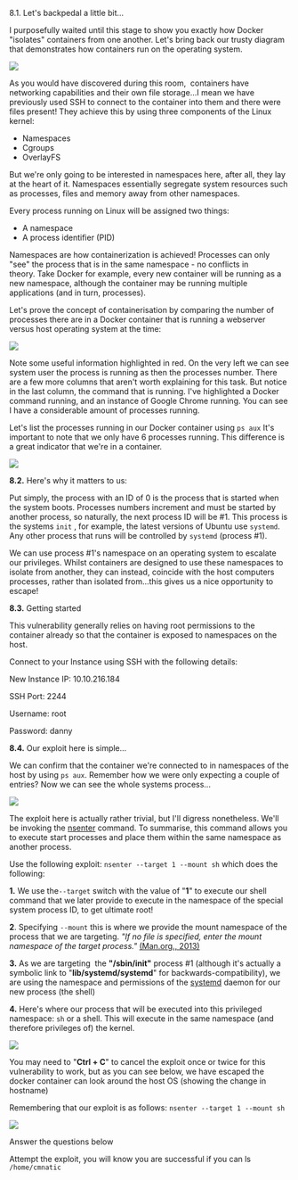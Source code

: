 8.1. Let's backpedal a little bit...

I purposefully waited until this stage to show you exactly how Docker "isolates" containers from one another. Let's bring back our trusty diagram that demonstrates how containers run on the operating system.

![](https://assets.tryhackme.com/additional/docker-rodeo/namespaces/docker-containers.png)

As you would have discovered during this room,  containers have networking capabilities and their own file storage...I mean we have previously used SSH to connect to the container into them and there were files present! They achieve this by using three components of the Linux kernel:

-   Namespaces
-   Cgroups
-   OverlayFS

But we're only going to be interested in namespaces here, after all, they lay at the heart of it. Namespaces essentially segregate system resources such as processes, files and memory away from other namespaces.  

Every process running on Linux will be assigned two things:  

-   A namespace
-   A process identifier (PID)

Namespaces are how containerization is achieved! Processes can only "see" the process that is in the same namespace - no conflicts in theory. Take Docker for example, every new container will be running as a new namespace, although the container may be running multiple applications (and in turn, processes).

Let's prove the concept of containerisation by comparing the number of processes there are in a Docker container that is running a webserver versus host operating system at the time:  

![](https://assets.tryhackme.com/additional/docker-rodeo/namespaces/ps1.png)

Note some useful information highlighted in red. On the very left we can see system user the process is running as then the processes number. There are a few more columns that aren't worth explaining for this task. But notice in the last column, the command that is running. I've highlighted a Docker command running, and an instance of Google Chrome running. You can see I have a considerable amount of processes running.

Let's list the processes running in our Docker container using `ps aux` It's important to note that we only have 6 processes running. This difference is a great indicator that we're in a container.

![](https://assets.tryhackme.com/additional/docker-rodeo/namespaces/ps2.png)

**8.2.** Here's why it matters to us:  

Put simply, the process with an ID of 0 is the process that is started when the system boots. Processes numbers increment and must be started by another process, so naturally, the next process ID will be #1. This process is the systems `init` , for example, the latest versions of Ubuntu use `systemd`. Any other process that runs will be controlled by `systemd` (process #1).

We can use process #1's namespace on an operating system to escalate our privileges. Whilst containers are designed to use these namespaces to isolate from another, they can instead, coincide with the host computers processes, rather than isolated from...this gives us a nice opportunity to escape!

**8.3.** Getting started

This vulnerability generally relies on having root permissions to the container already so that the container is exposed to namespaces on the host. 

Connect to your Instance using SSH with the following details:

New Instance IP: 10.10.216.184

SSH Port: 2244

Username: root

Password: danny

**8.4.** Our exploit here is simple...

We can confirm that the container we're connected to in namespaces of the host by using `ps aux`. Remember how we were only expecting a couple of entries? Now we can see the whole systems process...

![](https://assets.tryhackme.com/additional/docker-rodeo/namespaces/esc1.png)

The exploit here is actually rather trivial, but I'll digress nonetheless. We'll be invoking the [nsenter](https://man7.org/linux/man-pages/man1/nsenter.1.html) command. To summarise, this command allows you to execute start processes and place them within the same namespace as another process. 

Use the following exploit: `nsenter --target 1 --mount sh` which does the following:

**1.** We use the`--target` switch with the value of "**1**" to execute our shell command that we later provide to execute in the namespace of the special system process ID, to get ultimate root!

**2**. Specifying `--mount` this is where we provide the mount namespace of the process that we are targeting. _"If no file is specified, enter the mount namespace of the target process."_ [(Man.org., 2013)](https://man7.org/linux/man-pages/man1/nsenter.1.html)

**3.** As we are targeting  the **"/sbin/init"** process #1 (although it's actually a symbolic link to "**lib/systemd/systemd**" for backwards-compatibility), we are using the namespace and permissions of the [systemd](https://www.freedesktop.org/wiki/Software/systemd/) daemon for our new process (the shell)     

**4.** Here's where our process that will be executed into this privileged namespace: `sh` or a shell. This will execute in the same namespace (and therefore privileges of) the kernel.

  
![](https://assets.tryhackme.com/additional/docker-rodeo/namespaces/esc2.png)

You may need to "**Ctrl + C**" to cancel the exploit once or twice for this vulnerability to work, but as you can see below, we have escaped the docker container can look around the host OS (showing the change in hostname)

Remembering that our exploit is as follows: `nsenter --target 1 --mount sh`  

![](https://assets.tryhackme.com/additional/docker-rodeo/namespaces/fin.png)  

Answer the questions below

Attempt the exploit, you will know you are successful if you can ls `/home/cmnatic`